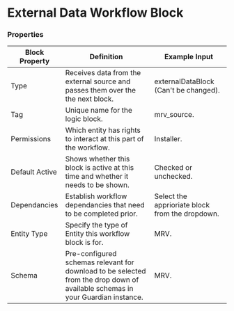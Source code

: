 # External Data Workflow Block

### Properties

| Block Property | Definition                                                                                                                     | Example Input                                   |
| -------------- | ------------------------------------------------------------------------------------------------------------------------------ | ----------------------------------------------- |
| Type           | Receives data from the external source and passes them over the the next block.                                                | externalDataBlock (Can't be changed).           |
| Tag            | Unique name for the logic block.                                                                                               | mrv\_source.                                    |
| Permissions    | Which entity has rights to interact at this part of the workflow.                                                              | Installer.                                      |
| Default Active | Shows whether this block is active at this time and whether it needs to be shown.                                              | Checked or unchecked.                           |
| Dependancies   | Establish workflow dependancies that need to be completed prior.                                                               | Select the apprioriate block from the dropdown. |
| Entity Type    | Specify the type of Entity this workflow block is for.                                                                         | MRV.                                            |
| Schema         | Pre-configured schemas relevant for download to be selected from the drop down of available schemas in your Guardian instance. | MRV.                                            |
